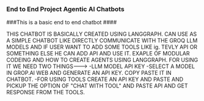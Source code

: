 ### End to End Project Agentic AI Chatbots





###This is a basic end to end chatbot ####

THIS CHATBOT IS BASICALLY CREATED USING LANGGRAPH. CAN USE AS A SIMPLE CHATBOT LIKE DIRECTLY COMMUNICATE WITH THE GROQ LLM MODELS AND IF USER WANT TO ADD SOME TOOLS LIKE ig. TEVLY API OR SOMETHING ELSE HE CAN ADD API AND USE IT. EXAPLE OF MODULAR CODEING AND HOW TO CREATE AGENTS USING LANGGRAPH.
FOR USING IT WE NEED TWO THINGS--->
-LLM MODEL API KEY -SELECT A MODEL IN GROP.AI WEB AND GENERATE AN API KEY. COPY PASTE IT IN CHATBOT.
-FOR USING TOOLS CREATE AN API KEY AND PASTE AND PICKUP THE OPTION OF  "CHAT WITH TOOL" AND PASTE API AND GET RESPONSE FROM THE TOOLS.

